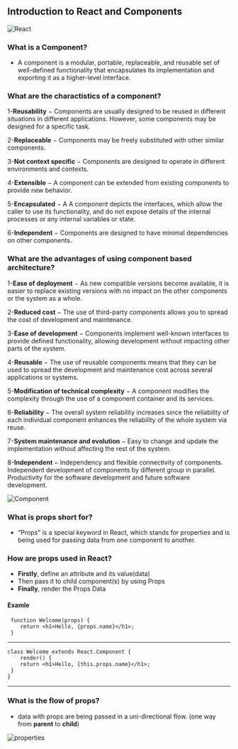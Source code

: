## Introduction to React and Components

![React](https://miro.medium.com/max/1400/1*CeuWv9fCjD1uTiTuKytnBQ.png)

### What is a Component?
- A component is a modular, portable, replaceable, and reusable set of well-defined functionality that encapsulates its implementation and exporting it as a higher-level interface.

### What are the charactistics of a component?

1-**Reusability** − Components are usually designed to be reused in different situations in different applications. However, some components may be designed for a specific task.

2-**Replaceable** − Components may be freely substituted with other similar components.

3-**Not context specific** − Components are designed to operate in different environments and contexts.

4-**Extensible** − A component can be extended from existing components to provide new behavior.

5-**Encapsulated** − A A component depicts the interfaces, which allow the caller to use its functionality, and do not expose details of the internal processes or any internal variables or state.

6-**Independent** − Components are designed to have minimal dependencies on other components.

### What are the advantages of using component based architecture?

1-**Ease of deployment** − As new compatible versions become available, it is easier to replace existing versions with no impact on the other components or the system as a whole.

2-**Reduced cost** − The use of third-party components allows you to spread the cost of development and maintenance.

3-**Ease of development** − Components implement well-known interfaces to provide defined functionality, allowing development without impacting other parts of the system.

4-**Reusable** − The use of reusable components means that they can be used to spread the development and maintenance cost across several applications or systems.

5-**Modification of technical complexity** − A component modifies the complexity through the use of a component container and its services.

6-**Reliability** − The overall system reliability increases since the reliability of each individual component enhances the reliability of the whole system via reuse.

7-**System maintenance and evolution** − Easy to change and update the implementation without affecting the rest of the system.

8-**Independent** − Independency and flexible connectivity of components. Independent development of components by different group in parallel. Productivity for the software development and future software development.

![Component](https://www.freecodecamp.org/news/content/images/2020/03/React-components.png)


### What is props short for?
- “Props” is a special keyword in React, which stands for properties and is being used for passing data from one component to another.

### How are props used in React?
- **Firstly**, define an attribute and its value(data)
- Then pass it to child component(s) by using Props
- **Finally**, render the Props Data

#### Examle 
     function Welcome(props) {
        return <h1>Hello, {props.name}</h1>;
     }
----
    class Welcome extends React.Component {
        render() {
        return <h1>Hello, {this.props.name}</h1>;
     }
    }
---

### What is the flow of props?
- data with props are being passed in a uni-directional flow. (one way from **parent** to **child**)

![properties](https://dmitripavlutin.com/static/6d14625626a323816b47d301a6319626/05127/cover.png)